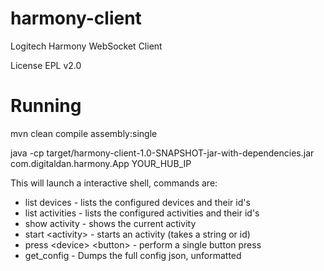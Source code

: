 # harmony-client

Logitech Harmony WebSocket Client

License EPL v2.0


# Running

mvn clean compile assembly:single
 
java -cp target/harmony-client-1.0-SNAPSHOT-jar-with-dependencies.jar com.digitaldan.harmony.App YOUR_HUB_IP
 
This will launch a interactive shell, commands are:
 
* list devices              - lists the configured devices and their id's
* list activities           - lists the configured activities and their id's
* show activity             - shows the current activity
* start \<activity>         - starts an activity (takes a string or id)
* press \<device> \<button> - perform a single button press
* get_config                - Dumps the full config json, unformatted 

